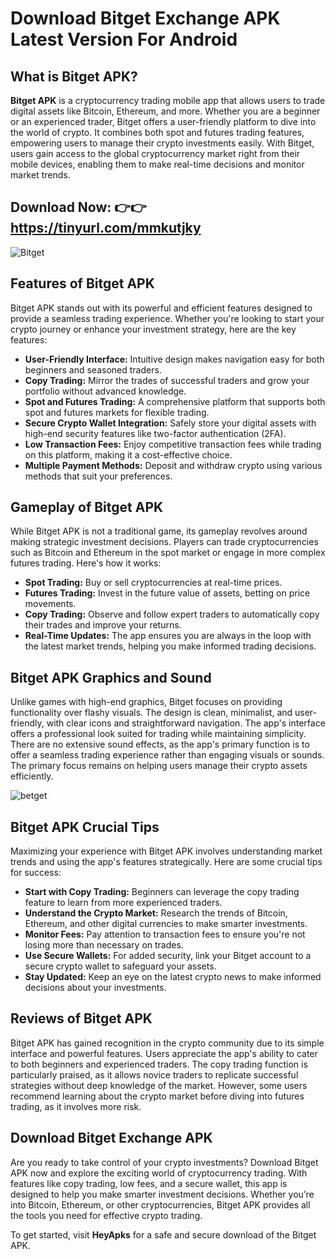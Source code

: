 # Download Bitget Exchange APK Latest Version For Android

## What is Bitget APK?

**Bitget APK** is a cryptocurrency trading mobile app that allows users to trade digital assets like Bitcoin, Ethereum, and more. Whether you are a beginner or an experienced trader, Bitget offers a user-friendly platform to dive into the world of crypto. It combines both spot and futures trading features, empowering users to manage their crypto investments easily. With Bitget, users gain access to the global cryptocurrency market right from their mobile devices, enabling them to make real-time decisions and monitor market trends.

## Download Now: 👉👉 https://tinyurl.com/mmkutjky
![Bitget](https://github.com/user-attachments/assets/a4665c26-cd10-40c3-a259-e71dbfe70885)

## Features of Bitget APK

Bitget APK stands out with its powerful and efficient features designed to provide a seamless trading experience. Whether you're looking to start your crypto journey or enhance your investment strategy, here are the key features:

- **User-Friendly Interface:** Intuitive design makes navigation easy for both beginners and seasoned traders.
- **Copy Trading:** Mirror the trades of successful traders and grow your portfolio without advanced knowledge.
- **Spot and Futures Trading:** A comprehensive platform that supports both spot and futures markets for flexible trading.
- **Secure Crypto Wallet Integration:** Safely store your digital assets with high-end security features like two-factor authentication (2FA).
- **Low Transaction Fees:** Enjoy competitive transaction fees while trading on this platform, making it a cost-effective choice.
- **Multiple Payment Methods:** Deposit and withdraw crypto using various methods that suit your preferences.

## Gameplay of Bitget APK

While Bitget APK is not a traditional game, its gameplay revolves around making strategic investment decisions. Players can trade cryptocurrencies such as Bitcoin and Ethereum in the spot market or engage in more complex futures trading. Here's how it works:

- **Spot Trading:** Buy or sell cryptocurrencies at real-time prices.
- **Futures Trading:** Invest in the future value of assets, betting on price movements.
- **Copy Trading:** Observe and follow expert traders to automatically copy their trades and improve your returns.
- **Real-Time Updates:** The app ensures you are always in the loop with the latest market trends, helping you make informed trading decisions.

## Bitget APK Graphics and Sound

Unlike games with high-end graphics, Bitget focuses on providing functionality over flashy visuals. The design is clean, minimalist, and user-friendly, with clear icons and straightforward navigation. The app's interface offers a professional look suited for trading while maintaining simplicity. There are no extensive sound effects, as the app's primary function is to offer a seamless trading experience rather than engaging visuals or sounds. The primary focus remains on helping users manage their crypto assets efficiently.

![betget](https://github.com/user-attachments/assets/1e37d523-bed3-4284-8070-7f355a463ee4)

## Bitget APK Crucial Tips

Maximizing your experience with Bitget APK involves understanding market trends and using the app's features strategically. Here are some crucial tips for success:

- **Start with Copy Trading:** Beginners can leverage the copy trading feature to learn from more experienced traders.
- **Understand the Crypto Market:** Research the trends of Bitcoin, Ethereum, and other digital currencies to make smarter investments.
- **Monitor Fees:** Pay attention to transaction fees to ensure you're not losing more than necessary on trades.
- **Use Secure Wallets:** For added security, link your Bitget account to a secure crypto wallet to safeguard your assets.
- **Stay Updated:** Keep an eye on the latest crypto news to make informed decisions about your investments.

## Reviews of Bitget APK

Bitget APK has gained recognition in the crypto community due to its simple interface and powerful features. Users appreciate the app's ability to cater to both beginners and experienced traders. The copy trading function is particularly praised, as it allows novice traders to replicate successful strategies without deep knowledge of the market. However, some users recommend learning about the crypto market before diving into futures trading, as it involves more risk.

## Download Bitget Exchange APK 

Are you ready to take control of your crypto investments? Download Bitget APK now and explore the exciting world of cryptocurrency trading. With features like copy trading, low fees, and a secure wallet, this app is designed to help you make smarter investment decisions. Whether you’re into Bitcoin, Ethereum, or other cryptocurrencies, Bitget APK provides all the tools you need for effective crypto trading.

To get started, visit **HeyApks** for a safe and secure download of the Bitget APK.
